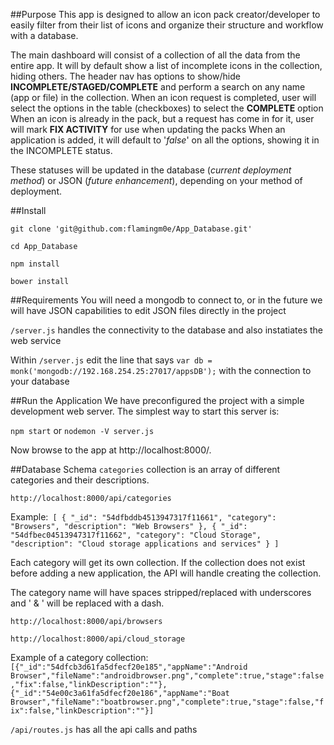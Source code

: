 ##Purpose
This app is designed to allow an icon pack creator/developer to easily filter from their list of icons and organize their structure and workflow with a database.

The main dashboard will consist of a collection of all the data from the entire app. It will by default show a list of incomplete icons in the collection, hiding others. The header nav has options to show/hide **INCOMPLETE/STAGED/COMPLETE** and perform a search on any name (app or file) in the collection.
When an icon request is completed, user will select the options in the table (checkboxes) to select the **COMPLETE** option
When an icon is already in the pack, but a request has come in for it, user will mark **FIX ACTIVITY** for use when updating the packs
When an application is added, it will default to '_false_' on all the options, showing it in the INCOMPLETE status.

These statuses will be updated in the database (_current deployment method_) or JSON (_future enhancement_), depending on your method of deployment.

##Install

`git clone 'git@github.com:flamingm0e/App_Database.git'`

`cd App_Database`

`npm install`

`bower install`

##Requirements
You will need a mongodb to connect to, or in the future we will have JSON capabilities to edit JSON files directly in the project

`/server.js` handles the connectivity to the database and also instatiates the web service

Within `/server.js` edit the line that says `var db = monk('mongodb://192.168.254.25:27017/appsDB');` with the connection to your database


##Run the Application
We have preconfigured the project with a simple development web server. The simplest way to start this server is:

`npm start`
or
`nodemon -V server.js`

Now browse to the app at http://localhost:8000/.

##Database Schema
`categories` collection is an array of different categories and their descriptions.

`http://localhost:8000/api/categories`

Example:```
	[
    {
        "_id": "54dfbddb4513947317f11661",
        "category": "Browsers",
        "description": "Web Browsers"
    },
    {
        "_id": "54dfbec04513947317f11662",
        "category": "Cloud Storage",
        "description": "Cloud storage applications and services"
    }
    ]```

Each category will get its own collection.  If the collection does not exist before adding a new application, the API will handle creating the collection.

The category name will have spaces stripped/replaced with underscores and ' & ' will be replaced with a dash.

`http://localhost:8000/api/browsers`

`http://localhost:8000/api/cloud_storage`

Example of a category collection:```[{"_id":"54dfcb3d61fa5dfecf20e185","appName":"Android Browser","fileName":"androidbrowser.png","complete":true,"stage":false,"fix":false,"linkDescription":""},{"_id":"54e00c3a61fa5dfecf20e186","appName":"Boat Browser","fileName":"boatbrowser.png","complete":true,"stage":false,"fix":false,"linkDescription":""}]```

`/api/routes.js` has all the api calls and paths


